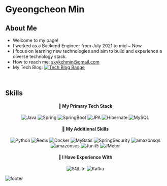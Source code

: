 <!--
**skykchmin/skykchmin** is a ✨ _special_ ✨ repository because its `README.md` (this file) appears on your GitHub profile.

Here are some ideas to get you started:

- 🔭 I’m currently working on ...
- 🌱 I’m currently learning ...
- 👯 I’m looking to collaborate on ...
- 🤔 I’m looking for help with ...
- 💬 Ask me about ...
- 📫 How to reach me: ...
- 😄 Pronouns: ...
- ⚡ Fun fact: ...
-->

# Gyeongcheon Min

## About Me

- Welcome to my page! 
- I worked as a Backend Engineer from July 2021 to mid ~ Now. 
- I focus on learning new technologies and aim to build and experience a diverse technology stack.
- How to reach me: skykchmin@gmail.com
- My Tech Blog: [![Tech Blog Badge](http://img.shields.io/badge/-Tech%20blog-black?style=flat-square&logo=github&link=https://cheony-y.tistory.com/)](https://cheony-y.tistory.com/)


<br>
<div align="center">

<!--
[![skykchmin GitHub stats](https://github-readme-stats.vercel.app/api?username=skykchmin&show_icons=true&count_private=true&theme=material-palenight)](https://github.com/skykchmin/github-readme-stats)
-->

</div>

## Skills

<div align="center">

#### 📍 My Primary Tech Stack

![Java](https://img.shields.io/badge/Java-437291?style=flat-square&logo=OpenJDK&logoColor=white) 
![Spring](https://img.shields.io/badge/Spring-6DB33F?style=flat-square&logo=spring&logoColor=white) 
![SpringBoot](https://img.shields.io/badge/SpringBoot-6DB33F?style=flat-square&logo=Spring&logoColor=white) 
![JPA](https://img.shields.io/badge/JPA-FF00F7?style=flat-square&logo=JPA&logoColor=white)
![Hibernate](https://img.shields.io/badge/hibernate-59666C?style=flat-square&logo=Hibernate&logoColor=white) 
![MySQL](https://img.shields.io/badge/MySQL-39477F?style=flat-square&logo=mysql&logoColor=white)

#### 📍 My Additional Skills

![Python](https://img.shields.io/badge/Python-3776AB?style=flat-square&logo=python&logoColor=white)
![Redis](https://img.shields.io/badge/Redis-DC382D.svg?&style=flat-square&logo=Redis&logoColor=white)
![Docker](https://img.shields.io/badge/Docker-2496ED?style=flat-square&logo=Docker&logoColor=white)
![MyBatis](https://img.shields.io/badge/MyBatis-FC8EAC?style=flat-square&logo=MyBatis&logoColor=white)
![SpringSecurity](https://img.shields.io/badge/springsecurity-6DB33F?style=flat-square&logo=springsecurity&logoColor=white)
![amazonsqs](https://img.shields.io/badge/amazonsqs-FF4F8B?style=flat-square&logo=amazonsqs&logoColor=white)
![amazonses](https://img.shields.io/badge/amazonses-DD344C?style=flat-square&logo=amazonsimpleemailservice&logoColor=white)
![Junit5](https://img.shields.io/badge/JUnit5-25A162?style=flat-square&logo=JUnit5&logoColor=white)
![JMeter](https://img.shields.io/badge/JMeter-F88379?style=flat-square&logo=JMeter&logoColor=white)

#### 📍 I Have Experience With

![SQLite](https://img.shields.io/badge/SQLite-07405E?style=flat-square&logo=sqlite&logoColor=white) 
![Kafka](https://img.shields.io/badge/Kafka-231F20?style=flat-square&logo=apachekafka&logoColor=white)

</div>


![footer](https://capsule-render.vercel.app/api?type=waving&color=8A2BE2&height=100&section=footer)
